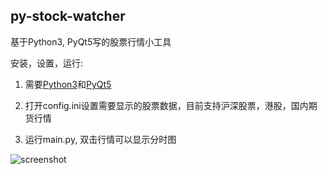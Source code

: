 py-stock-watcher
---

基于Python3, PyQt5写的股票行情小工具

安装，设置，运行:

1. 需要[Python3](https://www.python.org/download)和[PyQt5](http://www.riverbankcomputing.co.uk/software/pyqt/download5)


2. 打开config.ini设置需要显示的股票数据，目前支持沪深股票，港股，国内期货行情

3. 运行main.py, 双击行情可以显示分时图


![screenshot](https://github.com/yeejlan/py-stock-watcher/raw/master/screenshot.png)